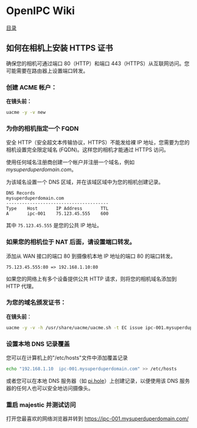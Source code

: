# OpenIPC Wiki
[目录](../README.zh.md)

如何在相机上安装 HTTPS 证书 
------------------------------------------------

确保您的相机可通过端口 80（HTTP）和端口 443（HTTPS）从互联网访问。您可能需要在路由器上设置端口转发。

### 创建 ACME 帐户：

__在镜头前：__

```bash
uacme -y -v new
```

### 为你的相机指定一个 FQDN

安全 HTTP（安全超文本传输​​协议，HTTPS）不能发给裸 IP 地址，您需要为您的相机设置完全限定域名 (FQDN)。这样您的相机才能通过 HTTPS 访问。

使用任何域名注册商创建一个帐户并注册一个域名，例如 _mysuperduperdomain.com_。

为该域名设置一个 DNS 区域，并在该域区域中为您的相机创建记录。

```console
DNS Records
mysuperduperdomain.com
---------------------------------------
Type    Host       IP Address       TTL
A       ipc-001    75.123.45.555    600
```

其中 `75.123.45.555` 是您的公共 IP 地址。

### 如果您的相机位于 NAT 后面，请设置端口转发。

添加从 WAN 接口的端口 80 到摄像机本地 IP 地址的端口 80 的端口转发。

```console
75.123.45.555:80 => 192.168.1.10:80
```

如果您的网络上有多个设备提供公共 HTTP 请求，则将您的相机域名添加到 HTTP 代理。

### 为您的域名颁发证书：

__在镜头前__：

```bash
uacme -y -v -h /usr/share/uacme/uacme.sh -t EC issue ipc-001.mysuperduperdomain.com
```

### 设置本地 DNS 记录覆盖

您可以在计算机上的"/etc/hosts"文件中添加覆盖记录

```bash
echo "192.168.1.10  ipc-001.mysuperduperdomain.com" >> /etc/hosts
```

或者您可以在本地 DNS 服务器（如 [pi.hole](https://pi-hole.net/)）上创建记录，以便使用该 DNS 服务器的任何人也可以安全地访问摄像头。

### 重启 majestic 并测试访问

打开您最喜欢的网络浏览器并转到 <https://ipc-001.mysuperduperdomain.com/>

